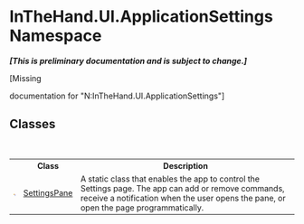 # InTheHand.UI.ApplicationSettings Namespace
 _**\[This is preliminary documentation and is subject to change.\]**_

\[Missing <summary> documentation for "N:InTheHand.UI.ApplicationSettings"\]


## Classes
&nbsp;<table><tr><th></th><th>Class</th><th>Description</th></tr><tr><td>![Public class](media/pubclass.gif "Public class")</td><td><a href="T_InTheHand_UI_ApplicationSettings_SettingsPane">SettingsPane</a></td><td>
A static class that enables the app to control the Settings page. The app can add or remove commands, receive a notification when the user opens the pane, or open the page programmatically.</td></tr></table>&nbsp;
